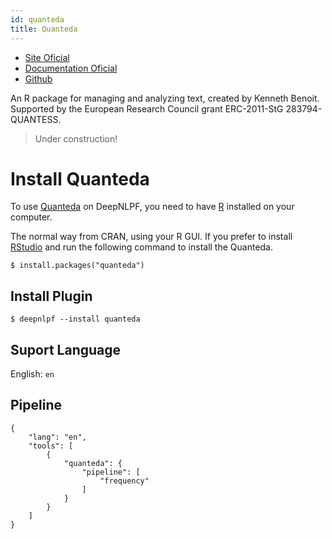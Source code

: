 ```yaml
---
id: quanteda
title: Quanteda
---
```


- [Site Oficial](https://quanteda.io/)
- [Documentation Oficial](https://tutorials.quanteda.io/)
- [Github](#)

An R package for managing and analyzing text, created by Kenneth Benoit. Supported by the European Research Council grant ERC-2011-StG 283794-QUANTESS.

> Under construction!

# Install Quanteda
To use [Quanteda](https://tutorials.quanteda.io/introduction/install/) on DeepNLPF, you need to have [R](https://www.r-project.org/) installed on your computer.

The normal way from CRAN, using your R GUI. If you prefer to install [RStudio](https://rstudio.com/) and run the following command to install the Quanteda.

    $ install.packages("quanteda") 

## Install Plugin

    $ deepnlpf --install quanteda

## Suport Language

English: ```en``` <br/>

## Pipeline
```
{
    "lang": "en",
    "tools": [
        {
            "quanteda": {
                "pipeline": [
                    "frequency"
                ]
            }
        }
    ]
}
```